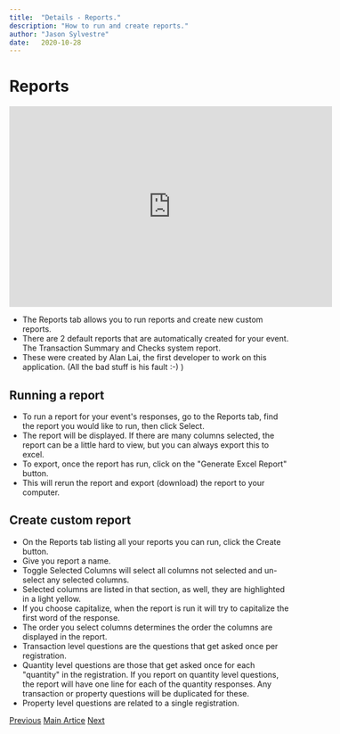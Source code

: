```yaml
---
title:  "Details - Reports."
description: "How to run and create reports."
author: "Jason Sylvestre"
date:   2020-10-28
---
```


# Reports

<iframe id="kaltura_player" src="https://cdnapisec.kaltura.com/p/1770401/sp/177040100/embedIframeJs/uiconf_id/29032722/partner_id/1770401?iframeembed=true&playerId=kaltura_player&entry_id=1_equa8xw0&flashvars[mediaProtocol]=rtmp&amp;flashvars[streamerType]=rtmp&amp;flashvars[streamerUrl]=rtmp://www.kaltura.com:1935&amp;flashvars[rtmpFlavors]=1&amp;flashvars[localizationCode]=en&amp;flashvars[leadWithHTML5]=true&amp;flashvars[sideBarContainer.plugin]=true&amp;flashvars[sideBarContainer.position]=left&amp;flashvars[sideBarContainer.clickToClose]=true&amp;flashvars[chapters.plugin]=true&amp;flashvars[chapters.layout]=vertical&amp;flashvars[chapters.thumbnailRotator]=false&amp;flashvars[streamSelector.plugin]=true&amp;flashvars[EmbedPlayer.SpinnerTarget]=videoHolder&amp;flashvars[dualScreen.plugin]=true&amp;flashvars[Kaltura.addCrossoriginToIframe]=true&amp;&wid=1_4c4wivfl" width="580" height="360" allowfullscreen webkitallowfullscreen mozAllowFullScreen allow="autoplay *; fullscreen *; encrypted-media *" sandbox="allow-forms allow-same-origin allow-scripts allow-top-navigation allow-pointer-lock allow-popups allow-modals allow-orientation-lock allow-popups-to-escape-sandbox allow-presentation allow-top-navigation-by-user-activation" frameborder="0" title="Kaltura Player"></iframe>

* The Reports tab allows you to run reports and create new custom reports.
* There are 2 default reports that are automatically created for your event. The Transaction Summary and Checks system report.
* These were created by Alan Lai, the first developer to work on this application. (All the bad stuff is his fault :-) ) 

## Running a report

* To run a report for your event's responses, go to the Reports tab, find the report you would like to run, then click Select.
* The report will be displayed. If there are many columns selected, the report can be a little hard to view, but you can always export this to excel.
* To export, once the report has run, click on the "Generate Excel Report" button.
* This will rerun the report and export (download) the report to your computer.

## Create custom report

* On the Reports tab listing all your reports you can run, click the Create button.
* Give you report a name.
* Toggle Selected Columns will select all columns not selected and un-select any selected columns.
* Selected columns are listed in that section, as well, they are highlighted in a light yellow.
* If you choose capitalize, when the report is run it will try to capitalize the first word of the response.
* The order you select columns determines the order the columns are displayed in the report.
* Transaction level questions are the questions that get asked once per registration.
* Quantity level questions are those that get asked once for each "quantity" in the registration. If you report on quantity level questions, the report will have one line for each of the quantity responses. Any transaction or property questions will be duplicated for these.
* Property level questions are related to a single registration.


<p><a href="/documentation/registration/details-checks" class="registration-tag"><i class="fas fa-arrow-left"></i> Previous</a> <a href="/documentation/registration/getting-started" class="registration-tag">Main Artice</a> <a href="/documentation/registration/details-refunds" class="registration-tag">Next <i class="fas fa-arrow-right"></i></a></p>